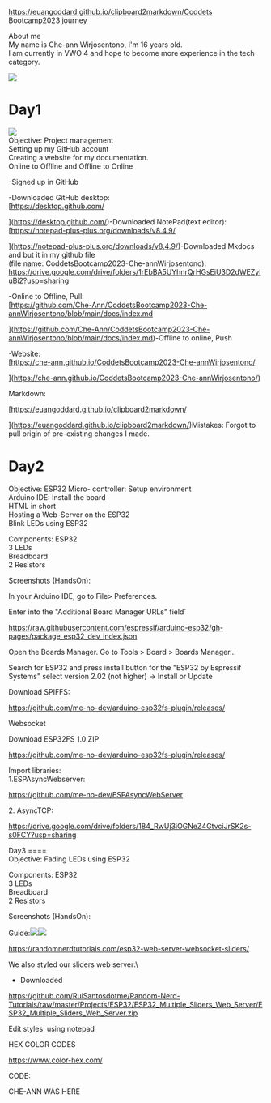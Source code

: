 https://euangoddard.github.io/clipboard2markdown/Coddets Bootcamp2023 journey

About me\
My name is Che-ann Wirjosentono, I'm 16 years old.\
I am currently in VWO 4 and hope to become more experience in the tech category.

![](https://lh3.googleusercontent.com/Q4PFfXRgJi3zq0ZL0lF1ovapGtCA4y7lQIoImziGY2WyKQzQlckcSXkeIT0hWAImx0hvYE-qllkOSdcn2bGpZ8s4nAaXaOfauXCSo-A6YZnEJWiwj8fBp1vlcEh9MjT7pRbQs9ouKOo69I121pU9Yng)

Day1
====

![](https://lh6.googleusercontent.com/FGppJy3FgUxnJq_vaz2DsTyv9dnMHdPssVQeRh1Ff57XO8RYIdHrl8UyoFttl8nAW_D9WujnWtqhpen2oDJvIEAa8cY3FDuJ4Omw3dVFtEUa9O-eb1Cela19pdJVtF86SzZpY0ZvOAYPnqZVJYbHiK0)\
Objective:  Project management\
Setting up my GitHub account\
Creating a website for my documentation.\
Online to Offline and Offline to Online

-Signed up in GitHub

-Downloaded GitHub desktop:\
[https://desktop.github.com/

](https://desktop.github.com/)-Downloaded NotePad(text editor):\
[https://notepad-plus-plus.org/downloads/v8.4.9/

](https://notepad-plus-plus.org/downloads/v8.4.9/)-Downloaded Mkdocs and but it in my github file\
(file name: CoddetsBootcamp2023-Che-annWirjosentono):\
<https://drive.google.com/drive/folders/1rEbBA5UYhnrQrHGsEiU3D2dWEZyIuBi2?usp=sharing>

-Online to Offline, Pull:\
[https://github.com/Che-Ann/CoddetsBootcamp2023-Che-annWirjosentono/blob/main/docs/index.md

](https://github.com/Che-Ann/CoddetsBootcamp2023-Che-annWirjosentono/blob/main/docs/index.md)-Offline to online, Push

-Website:\
[https://che-ann.github.io/CoddetsBootcamp2023-Che-annWirjosentono/

](https://che-ann.github.io/CoddetsBootcamp2023-Che-annWirjosentono/)

Markdown:

[https://euangoddard.github.io/clipboard2markdown/

](https://euangoddard.github.io/clipboard2markdown/)Mistakes: Forgot to pull origin of pre-existing changes I made.

Day2
====

Objective:  ESP32 Micro- controller: Setup environment\
Arduino IDE: Install the board\
HTML in short\
Hosting a Web-Server on the ESP32\
Blink LEDs using ESP32

Components:  ESP32\
3 LEDs\
Breadboard\
2 Resistors

Screenshots (HandsOn):

In your Arduino IDE, go to File> Preferences.

Enter into the "Additional Board Manager URLs" field`

<https://raw.githubusercontent.com/espressif/arduino-esp32/gh-pages/package_esp32_dev_index.json>

Open the Boards Manager. Go to Tools > Board > Boards Manager...

Search for ESP32 and press install button for the "ESP32 by Espressif Systems" select version 2.02 (not higher) -> Install or Update

Download SPIFFS:

<https://github.com/me-no-dev/arduino-esp32fs-plugin/releases/>

Websocket

Download ESP32FS 1.0 ZIP

<https://github.com/me-no-dev/arduino-esp32fs-plugin/releases/>

Import libraries:\
1.ESPAsyncWebserver:

<https://github.com/me-no-dev/ESPAsyncWebServer>

2\. AsyncTCP:

<https://drive.google.com/drive/folders/184_RwUj3iOGNeZ4GtvciJrSK2s-s0FCY?usp=sharing>

Day3
====\
Objective: Fading LEDs using ESP32

Components:  ESP32\
3 LEDs\
Breadboard\
2 Resistors

Screenshots (HandsOn):

Guide:![](https://lh5.googleusercontent.com/ZtXwVS2XrcSTgqx_fTqaj-7livtL1HpQqo1qGTFoncGoioednNchmHYSdARQdqyAdigAfWnxYCTYY9Y1hv-S3EYyuJ6CEik1750MzjPEzMzphLwe-9WNWkzRp4C5PTGkJwTe6jc9BdSQTmLEsIzSWC0)![](https://lh5.googleusercontent.com/8luDKNwBKy_7Lg6-LS0u5k0tUh6u7-KkA87eLavjASrt7xSgLB87Iv0PAWbdd7lPyfY7Bxl7S5YmRzItV8Lm5HmK8tWFvMDme1LoCoQSpz_kGsI1fkAPfKEmIs7T69jggIxta3cmXrwD9Uaire1_GpI)

<https://randomnerdtutorials.com/esp32-web-server-websocket-sliders/>

We also styled our sliders web server:\
- Downloaded

<https://github.com/RuiSantosdotme/Random-Nerd-Tutorials/raw/master/Projects/ESP32/ESP32_Multiple_Sliders_Web_Server/ESP32_Multiple_Sliders_Web_Server.zip>

Edit styles  using notepad

HEX COLOR CODES 

<https://www.color-hex.com/>

CODE:

CHE-ANN WAS HERE 









